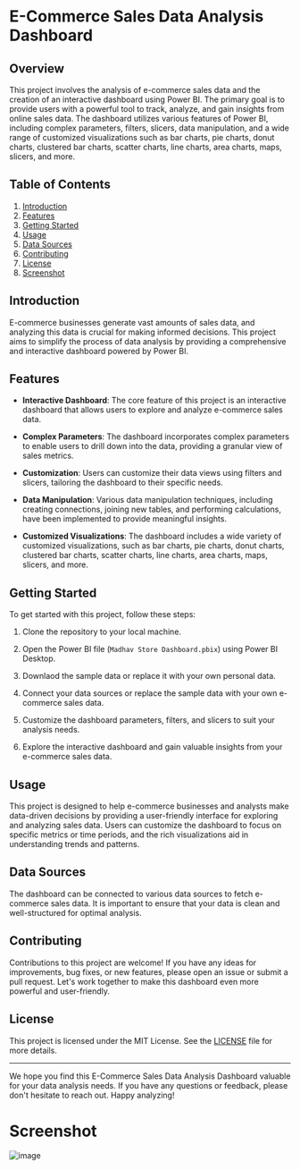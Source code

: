 # E-Commerce Sales Data Analysis Dashboard

## Overview

This project involves the analysis of e-commerce sales data and the creation of an interactive dashboard using Power BI. The primary goal is to provide users with a powerful tool to track, analyze, and gain insights from online sales data. The dashboard utilizes various features of Power BI, including complex parameters, filters, slicers, data manipulation, and a wide range of customized visualizations such as bar charts, pie charts, donut charts, clustered bar charts, scatter charts, line charts, area charts, maps, slicers, and more.

## Table of Contents

1. [Introduction](#introduction)
2. [Features](#features)
3. [Getting Started](#getting-started)
4. [Usage](#usage)
5. [Data Sources](#data-sources)
6. [Contributing](#contributing)
7. [License](#license)
8. [Screenshot](#Screenshot)

## Introduction

E-commerce businesses generate vast amounts of sales data, and analyzing this data is crucial for making informed decisions. This project aims to simplify the process of data analysis by providing a comprehensive and interactive dashboard powered by Power BI.

## Features

- **Interactive Dashboard**: The core feature of this project is an interactive dashboard that allows users to explore and analyze e-commerce sales data.

- **Complex Parameters**: The dashboard incorporates complex parameters to enable users to drill down into the data, providing a granular view of sales metrics.

- **Customization**: Users can customize their data views using filters and slicers, tailoring the dashboard to their specific needs.

- **Data Manipulation**: Various data manipulation techniques, including creating connections, joining new tables, and performing calculations, have been implemented to provide meaningful insights.

- **Customized Visualizations**: The dashboard includes a wide variety of customized visualizations, such as bar charts, pie charts, donut charts, clustered bar charts, scatter charts, line charts, area charts, maps, slicers, and more.

## Getting Started

To get started with this project, follow these steps:

1. Clone the repository to your local machine.

2. Open the Power BI file (`Madhav Store Dashboard.pbix`) using Power BI Desktop.

3. Downlaod the sample data or replace it with your own personal data. 

4. Connect your data sources or replace the sample data with your own e-commerce sales data.

5. Customize the dashboard parameters, filters, and slicers to suit your analysis needs.

6. Explore the interactive dashboard and gain valuable insights from your e-commerce sales data.

## Usage

This project is designed to help e-commerce businesses and analysts make data-driven decisions by providing a user-friendly interface for exploring and analyzing sales data. Users can customize the dashboard to focus on specific metrics or time periods, and the rich visualizations aid in understanding trends and patterns.

## Data Sources

The dashboard can be connected to various data sources to fetch e-commerce sales data. It is important to ensure that your data is clean and well-structured for optimal analysis.

## Contributing

Contributions to this project are welcome! If you have any ideas for improvements, bug fixes, or new features, please open an issue or submit a pull request. Let's work together to make this dashboard even more powerful and user-friendly.

## License

This project is licensed under the MIT License. See the [LICENSE](LICENSE) file for more details.

---

We hope you find this E-Commerce Sales Data Analysis Dashboard valuable for your data analysis needs. If you have any questions or feedback, please don't hesitate to reach out. Happy analyzing!

# Screenshot

![image](https://github.com/DiazSk/Sales_Analytics/assets/92885761/9720f858-cd4a-4eff-8c58-22a20e19baeb)
